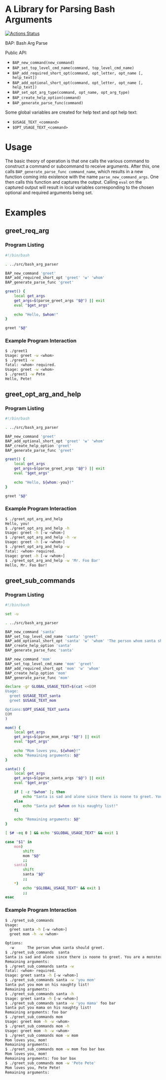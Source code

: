 # A Library for Parsing Bash Arguments

[![Actions Status](https://github.com/pdietl/bash-arg-parse/workflows/CI/badge.svg)](https://github.com/pdietl/bash-arg-parse/actions)

BAP: Bash Arg Parse

Public API:

- `BAP_new_command(new_command)`
- `BAP_set_top_level_cmd_name(command, top_level_cmd_name)`
- `BAP_add_required_short_opt(command, opt_letter, opt_name [, help_text])`
- `BAP_add_optional_short_opt(command, opt_letter, opt_name [, help_text])`
- `BAP_set_opt_arg_type(command, opt_name, opt_arg_type)`
- `BAP_create_help_option(command)`
- `BAP_generate_parse_func(command)`

Some global variables are created for help text and opt help text:
- `$USAGE_TEXT_<command>`
- `$OPT_USAGE_TEXT_<command>`

# Usage

The basic theory of operation is that one calls the various command to construct a command or subcommand to receive arguments. After this, one calls `BAP_generate_parse_func command_name`, which results in a new function coming into existence with the name `parse_new_command_args`. One then calls this function and captures the output. Calling `eval` on the captured output will result in local variables corresponding to the chosen optional and required arguments being set.

# Examples

## greet_req_arg
### Program Listing
```bash
#!/bin/bash

. ../src/bash_arg_parser

BAP_new_command 'greet'
BAP_add_required_short_opt 'greet' 'w' 'whom'
BAP_generate_parse_func 'greet'

greet() {
    local get_args
    get_args=$(parse_greet_args "$@") || exit
    eval "$get_args"
 
    echo "Hello, $whom!"
}

greet "$@"
```
### Example Program Interaction
```bash
$ ./greet1 
Usage: greet -w <whom>
$ ./greet1 -w
fatal: <whom> required.
Usage: greet -w <whom>
$ ./greet1 -w Pete
Hello, Pete!
```

## greet_opt_arg_and_help
### Program Listing
```bash
#!/bin/bash

. ../src/bash_arg_parser

BAP_new_command 'greet'
BAP_add_optional_short_opt 'greet' 'w' 'whom'
BAP_create_help_option 'greet'
BAP_generate_parse_func 'greet'

greet() {
    local get_args
    get_args=$(parse_greet_args "$@") || exit
    eval "$get_args"
 
    echo "Hello, ${whom:-you}!"
}

greet "$@"
```
### Example Program Interaction
```bash
$ ./greet_opt_arg_and_help 
Hello, you!
$ ./greet_opt_arg_and_help -h
Usage: greet -h [-w <whom>]
$ ./greet_opt_arg_and_help -h -w
Usage: greet -h [-w <whom>]
$ ./greet_opt_arg_and_help -w
fatal: <whom> required.
Usage: greet -h [-w <whom>]
$ ./greet_opt_arg_and_help -w 'Mr. Foo Bar'
Hello, Mr. Foo Bar!
```

## greet_sub_commands
### Program Listing
```bash
#!/bin/bash

set -u

. ../src/bash_arg_parser

BAP_new_command 'santa'
BAP_set_top_level_cmd_name 'santa' 'greet'
BAP_add_optional_short_opt 'santa' 'w' 'whom' 'The person whom santa should greet.'
BAP_create_help_option 'santa'
BAP_generate_parse_func 'santa'

BAP_new_command 'mom'
BAP_set_top_level_cmd_name 'mom' 'greet'
BAP_add_required_short_opt 'mom' 'w' 'whom'
BAP_create_help_option 'mom'
BAP_generate_parse_func 'mom'

declare -gr GLOBAL_USAGE_TEXT=$(cat <<EOM
Usage:
  greet $USAGE_TEXT_santa
  greet $USAGE_TEXT_mom

Options:$OPT_USAGE_TEXT_santa
EOM
)

mom() {
    local get_args
    get_args=$(parse_mom_args "$@") || exit
    eval "$get_args"
 
    echo "Mom loves you, ${whom}!"
    echo "Remaining arguments: $@"
}

santa() {
    local get_args
    get_args=$(parse_santa_args "$@") || exit
    eval "$get_args"
    
    if [ -z "$whom" ]; then
        echo "Santa is sad and alone since there is noone to greet. You are a monster."
    else
        echo "Santa put $whom on his naughty list!"
    fi

    echo "Remaining arguments: $@"
}

[ $# -eq 0 ] && echo "$GLOBAL_USAGE_TEXT" && exit 1

case "$1" in
    mom)
        shift
        mom "$@"
        ;;
    santa)
        shift
        santa "$@"
        ;;
    *)
        echo "$GLOBAL_USAGE_TEXT" && exit 1
        ;;
esac
```
### Example Program Interaction
```bash
$ ./greet_sub_commands 
Usage:
  greet santa -h [-w <whom>]
  greet mom -h -w <whom>

Options:
  -w      The person whom santa should greet.
$ ./greet_sub_commands  santa
Santa is sad and alone since there is noone to greet. You are a monster.
Remaining arguments: 
$ ./greet_sub_commands santa -w
fatal: <whom> required.
Usage: greet santa -h [-w <whom>]
$ ./greet_sub_commands santa -w 'you mom'
Santa put you mom on his naughty list!
Remaining arguments: 
$ ./greet_sub_commands santa -h
Usage: greet santa -h [-w <whom>]
$ ./greet_sub_commands santa -w 'you mama' foo bar
Santa put you mama on his naughty list!
Remaining arguments: foo bar
$ ./greet_sub_commands mom
Usage: greet mom -h -w <whom>
$ ./greet_sub_commands mom -h
Usage: greet mom -h -w <whom>
$ ./greet_sub_commands mom -w mom
Mom loves you, mom!
Remaining arguments: 
$ ./greet_sub_commands mom -w mom foo bar bax
Mom loves you, mom!
Remaining arguments: foo bar bax
$ ./greet_sub_commands mom -w 'Pete Pete'
Mom loves you, Pete Pete!
Remaining arguments: 
```
